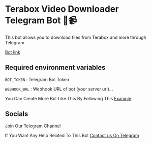 # Terabox Video Downloader Telegram Bot 🤖📹

This bot allows you to download files from Terabox and more through Telegram.

[Bot link](https://t.me/terabox_dl_arman_bot)

## Required environment variables
 `BOT_TOKEN` : Telegram Bot Token

 `WEBHOOK_URL` : Webhook URL of bot (your server url)...

You Can Create More Bot Like This By Following This [Example](https://github.com/feathers-studio/telegraf-docs/blob/master/examples%2Fwebhook%2Fexpress.ts)

## Socials 
Join Our Telegram [Channel](https://telegram.dog/botcodes123)

If You Want Any Help Related To This Bot [Contact us On Telegram](https://telegram.dog/Armanidrisi_bot)